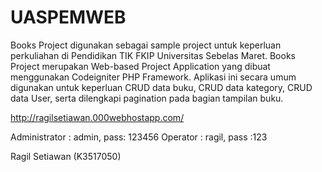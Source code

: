 # UASPEMWEB
Books Project digunakan sebagai sample project untuk keperluan perkuliahan di Pendidikan TIK FKIP Universitas Sebelas Maret. 
Books Project merupakan Web-based Project Application yang dibuat menggunakan Codeigniter PHP Framework. 
Aplikasi ini secara umum digunakan untuk keperluan CRUD data buku, CRUD data kategory, 
CRUD data User, serta dilengkapi pagination pada bagian tampilan buku.

http://ragilsetiawan.000webhostapp.com/

Administrator : admin, pass: 123456
Operator : ragil, pass :123

Ragil Setiawan (K3517050)
